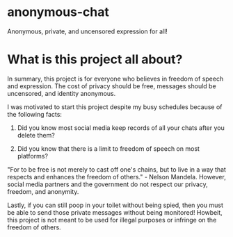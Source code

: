 # anonymous-chat
Anonymous, private, and uncensored expression for all!

# What is this project all about?
In summary, this project is for everyone who believes in freedom of speech and expression. The cost of privacy should be free, messages should be uncensored, and identity anonymous.

I was motivated to start this project despite my busy schedules because of the following facts:

1. Did you know most social media keep records of all your chats after you delete them? 

2. Did you know that there is a limit to freedom of speech on most platforms?

"For to be free is not merely to cast off one's chains, but to live in a way that respects and enhances the freedom of others." - Nelson Mandela. However, social media partners and the government do not respect our privacy, freedom, and anonymity.

Lastly, if you can still poop in your toilet without being spied, then you must be able to send those private messages without being monitored! Howbeit, this project is not meant to be used for illegal purposes or infringe on the freedom of others. 

